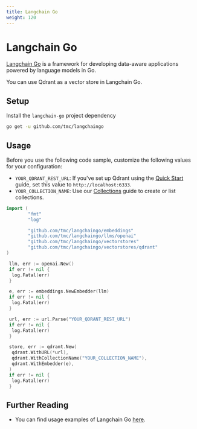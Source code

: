 ```yaml
---
title: Langchain Go
weight: 120
---
```


# Langchain Go

[Langchain Go](https://tmc.github.io/langchaingo/docs/) is a framework for developing data-aware applications powered by language models in Go.

You can use Qdrant as a vector store in Langchain Go.

## Setup

Install the `langchain-go` project dependency

```bash
go get -u github.com/tmc/langchaingo
```

## Usage

Before you use the following code sample, customize the following values for your configuration:

- `YOUR_QDRANT_REST_URL`: If you've set up Qdrant using the [Quick Start](/documentation/quick-start/) guide,
  set this value to `http://localhost:6333`.
- `YOUR_COLLECTION_NAME`: Use our [Collections](/documentation/concepts/collections/) guide to create or
  list collections.

```go
import (
        "fmt"
        "log"

        "github.com/tmc/langchaingo/embeddings"
        "github.com/tmc/langchaingo/llms/openai"
        "github.com/tmc/langchaingo/vectorstores"
        "github.com/tmc/langchaingo/vectorstores/qdrant"
)

 llm, err := openai.New()
 if err != nil {
  log.Fatal(err)
 }

 e, err := embeddings.NewEmbedder(llm)
 if err != nil {
  log.Fatal(err)
 }

 url, err := url.Parse("YOUR_QDRANT_REST_URL")
 if err != nil {
  log.Fatal(err)
 }

 store, err := qdrant.New(
  qdrant.WithURL(*url),
  qdrant.WithCollectionName("YOUR_COLLECTION_NAME"),
  qdrant.WithEmbedder(e),
 )
 if err != nil {
  log.Fatal(err)
 }
```

## Further Reading

- You can find usage examples of Langchain Go [here](https://github.com/tmc/langchaingo/tree/main/examples).
